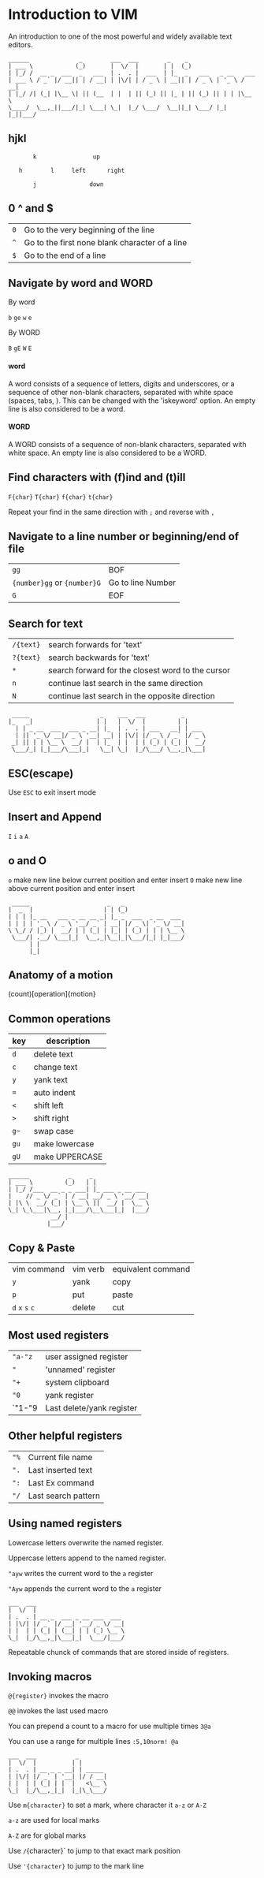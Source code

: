 # Introduction to VIM

An introduction to one of the most powerful and widely available text editors.



```
______              _        ___  ___        _    _                    
| ___ \            (_)       |  \/  |       | |  (_)                   
| |_/ /  __ _  ___  _   ___  | .  . |  ___  | |_  _   ___   _ __   ___ 
| ___ \ / _` |/ __|| | / __| | |\/| | / _ \ | __|| | / _ \ | '_ \ / __|
| |_/ /| (_| |\__ \| || (__  | |  | || (_) || |_ | || (_) || | | |\__ \
\____/  \__,_||___/|_| \___| \_|  |_/ \___/  \__||_| \___/ |_| |_||___/
```                                                                       

## hjkl


```
       k                up
                                                                                 
   h        l     left      right
                                                           
       j               down
```

## 0 ^ and $

|     |                                                |
| --- | ---                                            |
| `0` | Go to the very beginning of the line           |
| `^` | Go to the first none blank character of a line |
| `$` | Go to the end of a line                        |

## Navigate by word and WORD

By word

`b` `ge` `w` `e`

By WORD

`B` `gE` `W` `E`

#### word

A word consists of a sequence of letters, digits and underscores, or a
sequence of other non-blank characters, separated with white space (spaces,
tabs, <EOL>).  This can be changed with the 'iskeyword' option.  An empty line
is also considered to be a word.

#### WORD

A WORD consists of a sequence of non-blank characters, separated with white
space.  An empty line is also considered to be a WORD.

## Find characters with (f)ind and (t)ill

`F{char}` `T{char}` `f{char}` `t{char}`

Repeat your find in the same direction with `;` and reverse with `,`

## Navigate to a line number or beginning/end of file

|                             |                   |
| ---                         | ---               |
| `gg`                        | BOF               |
| `{number}gg` or `{number}G` | Go to line Number |
| `G`                         | EOF               |

## Search for text

 |           |                                                   |
 | ---       | ---                                               |
 | `/{text}` | search forwards for 'text'                        |
 | `?{text}` | search backwards for 'text'                       |
 | `*`       | search forward for the closest word to the cursor |
 | `n`       | continue last search in the same direction        |
 | `N`       | continue last search in the opposite direction    |


```
 _____                    _    ___  ___          _      
|_   _|                  | |   |  \/  |         | |     
  | | _ __  ___  ___ _ __| |_  | .  . | ___   __| | ___ 
  | || '_ \/ __|/ _ \ '__| __| | |\/| |/ _ \ / _` |/ _ \
 _| || | | \__ \  __/ |  | |_  | |  | | (_) | (_| |  __/
 \___/_| |_|___/\___|_|   \__| \_|  |_/\___/ \__,_|\___|
```                                                        

## ESC(escape)

Use `ESC` to exit insert mode

## Insert and Append

`I` `i` `a` `A`

## o and O

`o` make new line below current position and enter insert
`O` make new line above current position and enter insert


```
 _____                      _   _                 
|  _  |                    | | (_)                
| | | |_ __   ___ _ __ __ _| |_ _  ___  _ __  ___ 
| | | | '_ \ / _ \ '__/ _` | __| |/ _ \| '_ \/ __|
\ \_/ / |_) |  __/ | | (_| | |_| | (_) | | | \__ \
 \___/| .__/ \___|_|  \__,_|\__|_|\___/|_| |_|___/
      | |                                         
      |_|                                         
```

## Anatomy of a motion

(count)[operation]{motion}

## Common operations

| key    | description      |
| ------ | ---------------- |
| `d`    | delete text      |
| `c`    | change text      |
| `y`    | yank text        |
| `=`    | auto indent      |
| `<`    | shift left       |
| `>`    | shift right      |
| `g~`   | swap case        |
| `gu`   | make lowercase   |
| `gU`   | make UPPERCASE   |


```
______           _     _                
| ___ \         (_)   | |               
| |_/ /___  __ _ _ ___| |_ ___ _ __ ___ 
|    // _ \/ _` | / __| __/ _ \ '__/ __|
| |\ \  __/ (_| | \__ \ ||  __/ |  \__ \
\_| \_\___|\__, |_|___/\__\___|_|  |___/
            __/ |                       
           |___/                       
```

## Copy & Paste

|                 |            |                     |
| -------------   | ---------- | ------------------- |
| vim command     | vim verb   | equivalent command  |
| `y`             | yank       | copy                |
| `p`             | put        | paste               |
| `d` `x` `s` `c` | delete     | cut                 |

## Most used registers

|         |                           |
| ---     | ---                       |
| `"a-"z` | user assigned register    |
| `"`     | 'unnamed' register        |
| `"+`    | system clipboard          |
| `"0`    | yank register             |
| `"1-"9  | Last delete/yank register |

## Other helpful registers

|      |                     |
| ---  | ---                 |
| `"%` | Current file name   |
| `".` | Last inserted text  |
| `":` | Last Ex command     |
| `"/` | Last search pattern |

## Using named registers

Lowercase letters overwrite the named register.

Uppercase letters append to the named register.

`"ayw` writes the current word to the `a` register 

`"Ayw` appends the current word to the `a` register 


```
___  ___                         
|  \/  |                         
| .  . | __ _  ___ _ __ ___  ___ 
| |\/| |/ _` |/ __| '__/ _ \/ __|
| |  | | (_| | (__| | | (_) \__ \
\_|  |_/\__,_|\___|_|  \___/|___/
```

Repeatable chunck of commands that are stored inside of registers.

## Invoking macros

`@{register}` invokes the macro

`@@` invokes the last used macro

You can prepend a count to a macro for use multiple times
`3@a`

You can use a range for multiple lines
`:5,10norm! @a`


```
___  ___           _        
|  \/  |          | |       
| .  . | __ _ _ __| | _____ 
| |\/| |/ _` | '__| |/ / __|
| |  | | (_| | |  |   <\__ \
\_|  |_/\__,_|_|  |_|\_\___/
```

Use `m{character}` to set a mark, where character it `a-z` or `A-Z`

`a-z` are used for local marks

`A-Z` are for global marks

Use `/`{character}` to jump to that exact mark position

Use `'{character}` to jump to the mark line
